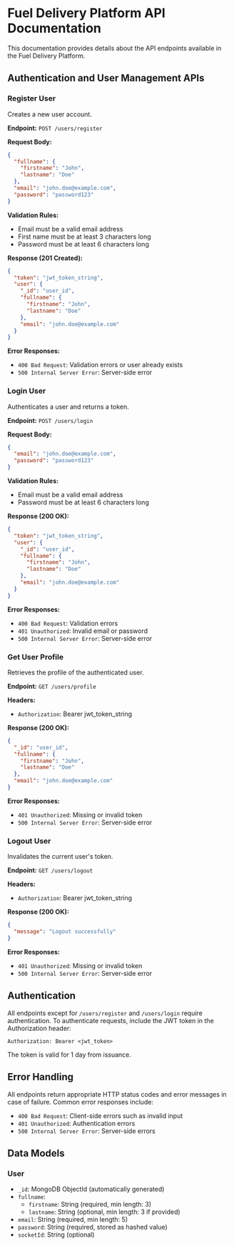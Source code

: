 # Fuel Delivery Platform API Documentation

This documentation provides details about the API endpoints available in the Fuel Delivery Platform.

## Authentication and User Management APIs

### Register User
Creates a new user account.

**Endpoint:** `POST /users/register`

**Request Body:**
```json
{
  "fullname": {
    "firstname": "John",
    "lastname": "Doe"
  },
  "email": "john.doe@example.com",
  "password": "password123"
}
```

**Validation Rules:**
- Email must be a valid email address
- First name must be at least 3 characters long
- Password must be at least 6 characters long

**Response (201 Created):**
```json
{
  "token": "jwt_token_string",
  "user": {
    "_id": "user_id",
    "fullname": {
      "firstname": "John",
      "lastname": "Doe"
    },
    "email": "john.doe@example.com"
  }
}
```

**Error Responses:**
- `400 Bad Request`: Validation errors or user already exists
- `500 Internal Server Error`: Server-side error

### Login User
Authenticates a user and returns a token.

**Endpoint:** `POST /users/login`

**Request Body:**
```json
{
  "email": "john.doe@example.com",
  "password": "password123"
}
```

**Validation Rules:**
- Email must be a valid email address
- Password must be at least 6 characters long

**Response (200 OK):**
```json
{
  "token": "jwt_token_string",
  "user": {
    "_id": "user_id",
    "fullname": {
      "firstname": "John",
      "lastname": "Doe"
    },
    "email": "john.doe@example.com"
  }
}
```

**Error Responses:**
- `400 Bad Request`: Validation errors
- `401 Unauthorized`: Invalid email or password
- `500 Internal Server Error`: Server-side error

### Get User Profile
Retrieves the profile of the authenticated user.

**Endpoint:** `GET /users/profile`

**Headers:**
- `Authorization`: Bearer jwt_token_string

**Response (200 OK):**
```json
{
  "_id": "user_id",
  "fullname": {
    "firstname": "John",
    "lastname": "Doe"
  },
  "email": "john.doe@example.com"
}
```

**Error Responses:**
- `401 Unauthorized`: Missing or invalid token
- `500 Internal Server Error`: Server-side error

### Logout User
Invalidates the current user's token.

**Endpoint:** `GET /users/logout`

**Headers:**
- `Authorization`: Bearer jwt_token_string

**Response (200 OK):**
```json
{
  "message": "Logout successfully"
}
```

**Error Responses:**
- `401 Unauthorized`: Missing or invalid token
- `500 Internal Server Error`: Server-side error

## Authentication

All endpoints except for `/users/register` and `/users/login` require authentication. To authenticate requests, include the JWT token in the Authorization header:

```
Authorization: Bearer <jwt_token>
```

The token is valid for 1 day from issuance.

## Error Handling

All endpoints return appropriate HTTP status codes and error messages in case of failure. Common error responses include:

- `400 Bad Request`: Client-side errors such as invalid input
- `401 Unauthorized`: Authentication errors
- `500 Internal Server Error`: Server-side errors

## Data Models

### User
- `_id`: MongoDB ObjectId (automatically generated)
- `fullname`: 
  - `firstname`: String (required, min length: 3)
  - `lastname`: String (optional, min length: 3 if provided)
- `email`: String (required, min length: 5)
- `password`: String (required, stored as hashed value)
- `socketId`: String (optional)